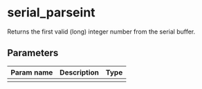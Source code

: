 serial_parseint
=================

Returns the first valid (long) integer number from the serial buffer.

Parameters
----------

| Param name | Description | Type     |
 ------------|-------------|----------
||||
